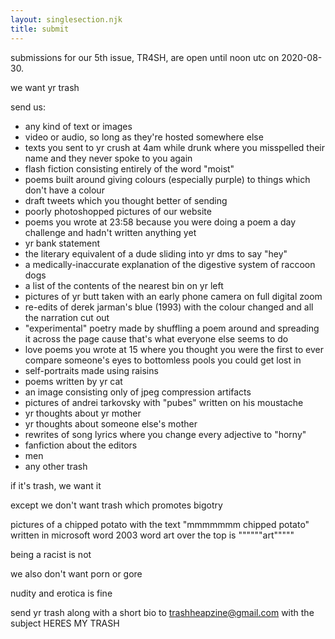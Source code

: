 ```yaml
---
layout: singlesection.njk
title: submit
---
```


submissions for our 5th issue, TR4SH, are open until noon utc on 2020-08-30.

we want yr trash

send us:

- any kind of text or images
- video or audio, so long as they're hosted somewhere else
- texts you sent to yr crush at 4am while drunk where you misspelled their name and they never spoke to you again
- flash fiction consisting entirely of the word "moist"
- poems built around giving colours (especially purple) to things which don't have a colour
- draft tweets which you thought better of sending
- poorly photoshopped pictures of our website
- poems you wrote at 23:58 because you were doing a poem a day challenge and hadn't written anything yet
- yr bank statement
- the literary equivalent of a dude sliding into yr dms to say "hey"
- a medically-inaccurate explanation of the digestive system of raccoon dogs
- a list of the contents of the nearest bin on yr left
- pictures of yr butt taken with an early phone camera on full digital zoom
- re-edits of derek jarman's blue (1993) with the colour changed and all the narration cut out
- "experimental" poetry made by shuffling a poem around and spreading it across the page cause that's what everyone else seems to do
- love poems you wrote at 15 where you thought you were the first to ever compare someone's eyes to bottomless pools you could get lost in
- self-portraits made using raisins
- poems written by yr cat
- an image consisting only of jpeg compression artifacts
- pictures of andrei tarkovsky with "pubes" written on his moustache
- yr thoughts about yr mother
- yr thoughts about someone else's mother
- rewrites of song lyrics where you change every adjective to "horny"
- fanfiction about the editors
- men
- any other trash

if it's trash, we want it

except we don't want trash which promotes bigotry 

pictures of a chipped potato with the text "mmmmmmm chipped potato" written in microsoft word 2003 word art over the top is """"""art"""""

being a racist is not

we also don't want porn or gore

nudity and erotica is fine

send yr trash along with a short bio to [trashheapzine@gmail.com](mailto:trashheapzine@gmail.com) with the subject HERES MY TRASH

